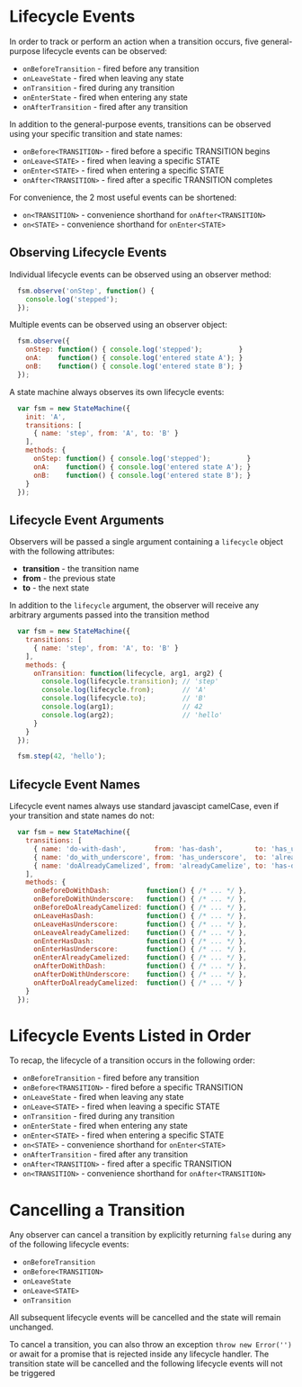 # Lifecycle Events

In order to track or perform an action when a transition occurs, five
general-purpose lifecycle events can be observed:

  * `onBeforeTransition` - fired before any transition
  * `onLeaveState`       - fired when leaving any state
  * `onTransition`       - fired during any transition
  * `onEnterState`       - fired when entering any state
  * `onAfterTransition`  - fired after any transition

In addition to the general-purpose events, transitions can be observed
using your specific transition and state names:

  * `onBefore<TRANSITION>` - fired before a specific TRANSITION begins
  * `onLeave<STATE>`       - fired when leaving a specific STATE
  * `onEnter<STATE>`       - fired when entering a specific STATE
  * `onAfter<TRANSITION>`  - fired after a specific TRANSITION completes

For convenience, the 2 most useful events can be shortened:

  * `on<TRANSITION>` - convenience shorthand for `onAfter<TRANSITION>`
  * `on<STATE>`      - convenience shorthand for `onEnter<STATE>`

## Observing Lifecycle Events

Individual lifecycle events can be observed using an observer method:

```javascript
  fsm.observe('onStep', function() {
    console.log('stepped');
  });
```

Multiple events can be observed using an observer object:

```javascript
  fsm.observe({
    onStep: function() { console.log('stepped');         }
    onA:    function() { console.log('entered state A'); }
    onB:    function() { console.log('entered state B'); }
  });
```

A state machine always observes its own lifecycle events:

```javascript
  var fsm = new StateMachine({
    init: 'A',
    transitions: [
      { name: 'step', from: 'A', to: 'B' }
    ],
    methods: {
      onStep: function() { console.log('stepped');         }
      onA:    function() { console.log('entered state A'); }
      onB:    function() { console.log('entered state B'); }
    }
  });
```

## Lifecycle Event Arguments

Observers will be passed a single argument containing a `lifecycle` object with the following attributes:

  * **transition** - the transition name
  * **from**       - the previous state
  * **to**         - the next state

In addition to the `lifecycle` argument, the observer will receive any arbitrary arguments passed
into the transition method

```javascript
  var fsm = new StateMachine({
    transitions: [
      { name: 'step', from: 'A', to: 'B' }
    ],
    methods: {
      onTransition: function(lifecycle, arg1, arg2) {
        console.log(lifecycle.transition); // 'step'
        console.log(lifecycle.from);       // 'A'
        console.log(lifecycle.to);         // 'B'
        console.log(arg1);                 // 42
        console.log(arg2);                 // 'hello'
      }
    }
  });

  fsm.step(42, 'hello');
```

## Lifecycle Event Names

Lifecycle event names always use standard javascipt camelCase, even if your transition and
state names do not:

```javascript
  var fsm = new StateMachine({
    transitions: [
      { name: 'do-with-dash',       from: 'has-dash',        to: 'has_underscore'   },
      { name: 'do_with_underscore', from: 'has_underscore',  to: 'alreadyCamelized' },
      { name: 'doAlreadyCamelized', from: 'alreadyCamelize', to: 'has-dash'         }
    ],
    methods: {
      onBeforeDoWithDash:         function() { /* ... */ },
      onBeforeDoWithUnderscore:   function() { /* ... */ },
      onBeforeDoAlreadyCamelized: function() { /* ... */ },
      onLeaveHasDash:             function() { /* ... */ },
      onLeaveHasUnderscore:       function() { /* ... */ },
      onLeaveAlreadyCamelized:    function() { /* ... */ },
      onEnterHasDash:             function() { /* ... */ },
      onEnterHasUnderscore:       function() { /* ... */ },
      onEnterAlreadyCamelized:    function() { /* ... */ },
      onAfterDoWithDash:          function() { /* ... */ },
      onAfterDoWithUnderscore:    function() { /* ... */ },
      onAfterDoAlreadyCamelized:  function() { /* ... */ }
    }
  });
```

# Lifecycle Events Listed in Order

To recap, the lifecycle of a transition occurs in the following order:

  * `onBeforeTransition`   - fired before any transition
  * `onBefore<TRANSITION>` - fired before a specific TRANSITION
  * `onLeaveState`         - fired when leaving any state
  * `onLeave<STATE>`       - fired when leaving a specific STATE
  * `onTransition`         - fired during any transition
  * `onEnterState`         - fired when entering any state
  * `onEnter<STATE>`       - fired when entering a specific STATE
  * `on<STATE>`            - convenience shorthand for `onEnter<STATE>`
  * `onAfterTransition`    - fired after any transition
  * `onAfter<TRANSITION>`  - fired after a specific TRANSITION
  * `on<TRANSITION>`       - convenience shorthand for `onAfter<TRANSITION>`

# Cancelling a Transition

Any observer can cancel a transition by explicitly returning `false` during any of the following
lifecycle events:

  * `onBeforeTransition`
  * `onBefore<TRANSITION>`
  * `onLeaveState`
  * `onLeave<STATE>`
  * `onTransition`

All subsequent lifecycle events will be cancelled and the state will remain unchanged.

To cancel a transition, you can also throw an exception `throw new Error('')` or await for a promise that is rejected inside any lifecycle handler.
The transition state will be cancelled and the following lifecycle events will not be triggered


